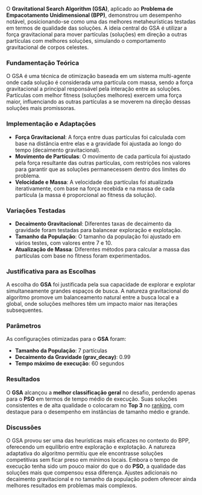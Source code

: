 O **Gravitational Search Algorithm (GSA)**, aplicado ao **Problema de Empacotamento Unidimensional (BPP)**, demonstrou um desempenho notável, posicionando-se como uma das melhores metaheurísticas testadas em termos de qualidade das soluções. A ideia central do GSA é utilizar a força gravitacional para mover partículas (soluções) em direção a outras partículas com melhores soluções, simulando o comportamento gravitacional de corpos celestes.

### **Fundamentação Teórica**
O GSA é uma técnica de otimização baseada em um sistema multi-agente onde cada solução é considerada uma partícula com massa, sendo a força gravitacional a principal responsável pela interação entre as soluções. Partículas com melhor fitness (soluções melhores) exercem uma força maior, influenciando as outras partículas a se moverem na direção dessas soluções mais promissoras.

### **Implementação e Adaptações**
- **Força Gravitacional**: A força entre duas partículas foi calculada com base na distância entre elas e a gravidade foi ajustada ao longo do tempo (decaimento gravitacional).
- **Movimento de Partículas**: O movimento de cada partícula foi ajustado pela força resultante das outras partículas, com restrições nos valores para garantir que as soluções permanecessem dentro dos limites do problema.
- **Velocidade e Massa**: A velocidade das partículas foi atualizada iterativamente, com base na força recebida e na massa de cada partícula (a massa é proporcional ao fitness da solução).

### **Variações Testadas**
- **Decaimento Gravitacional**: Diferentes taxas de decaimento da gravidade foram testadas para balancear exploração e explotação.
- **Tamanho da População**: O tamanho da população foi ajustado em vários testes, com valores entre 7 e 10.
- **Atualização de Massa**: Diferentes métodos para calcular a massa das partículas com base no fitness foram experimentados.

### **Justificativa para as Escolhas**
A escolha do **GSA** foi justificada pela sua capacidade de explorar e explotar simultaneamente grandes espaços de busca. A natureza gravitacional do algoritmo promove um balanceamento natural entre a busca local e a global, onde soluções melhores têm um impacto maior nas iterações subsequentes.

### **Parâmetros**
As configurações otimizadas para o **GSA** foram:
- **Tamanho da População**: 7 partículas
- **Decaimento da Gravidade (grav_decay)**: 0.99
- **Tempo máximo de execução**: 60 segundos

### **Resultados**
O **GSA** alcançou a **melhor classificação geral** no desafio, perdendo apenas para o **PSO** em termos de tempo médio de execução. Suas soluções consistentes e de alta qualidade o colocaram no **Top 3** no [ranking](https://github.com/SU4NE/II-desafio-em-otimizacao-com-metaheuristica/tree/main/docs/Graphics/top3), com destaque para o desempenho em instâncias de tamanho médio e grande.

### **Discussões**
O GSA provou ser uma das heurísticas mais eficazes no contexto do BPP, oferecendo um equilíbrio entre exploração e explotação. A natureza adaptativa do algoritmo permitiu que ele encontrasse soluções competitivas sem ficar preso em mínimos locais. Embora o tempo de execução tenha sido um pouco maior do que o do **PSO**, a qualidade das soluções mais que compensou essa diferença. Ajustes adicionais no decaimento gravitacional e no tamanho da população podem oferecer ainda melhores resultados em problemas mais complexos.
